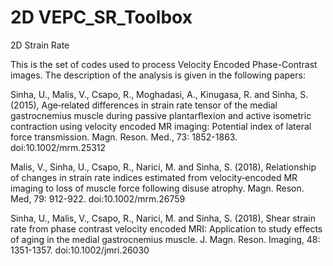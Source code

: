 # 2D VEPC_SR_Toolbox
2D Strain Rate

This is the set of codes used to process Velocity Encoded Phase-Contrast images.
The description of the analysis is given in the following papers:

Sinha, U., Malis, V., Csapo, R., Moghadasi, A., Kinugasa, R. and Sinha, S. (2015), 
Age‐related differences in strain rate tensor of the medial gastrocnemius muscle 
during passive plantarflexion and active isometric contraction using velocity encoded 
MR imaging: Potential index of lateral force transmission.
Magn. Reson. Med., 73: 1852-1863. doi:10.1002/mrm.25312

Malis, V., Sinha, U., Csapo, R., Narici, M. and Sinha, S. (2018), 
Relationship of changes in strain rate indices estimated from velocity‐encoded MR 
imaging to loss of muscle force following disuse atrophy. 
Magn. Reson. Med, 79: 912-922. doi:10.1002/mrm.26759

Sinha, U., Malis, V., Csapo, R., Narici, M. and Sinha, S. (2018), 
Shear strain rate from phase contrast velocity encoded MRI: Application to study 
effects of aging in the medial gastrocnemius muscle. 
J. Magn. Reson. Imaging, 48: 1351-1357. doi:10.1002/jmri.26030
